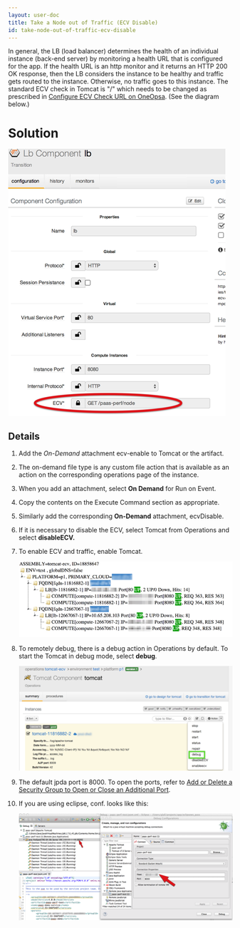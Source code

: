 ```yaml
---
layout: user-doc
title: Take a Node out of Traffic (ECV Disable)
id: take-node-out-of-traffic-ecv-disable
---
```


In general, the LB (load balancer) determines the health of an individual instance (back-end server) by monitoring a health URL that is configured for the app. If the health URL is an http monitor and it returns an HTTP 200 OK response, then the LB considers the instance to be healthy and traffic gets routed to the instance. Otherwise, no traffic goes to this instance. The standard ECV check in Tomcat is "/" which needs to be changed as prescribed in <a href="/documentation/user/how-to/configure-ecv-check-url-on-oneops.html">Configure ECV Check URL on OneOpsa</a>. (See the diagram below.)

# Solution

![ECV check](/assets/docs/local/images/ecv-check.png)


## Details


1. Add the *On-Demand* attachment ecv-enable to Tomcat or the artifact.
2. The on-demand file type is any custom file action that is available as an action on the corresponding operations page of the instance.
3. When you add an attachment, select **On Demand** for Run on Event.
4. Copy the contents on the Execute Command section as appropriate.
5. Similarly add the corresponding **On-Demand** attachment, ecvDisable.
6. If it is necessary to disable the ECV, select Tomcat from Operations and select **disableECV.**
7. To enable ECV and traffic, enable Tomcat.

    ![ECV disable toncatup](/assets/docs/local/images/ecv-disable-tomcatup.png)

8. To remotely debug, there is a debug action in Operations by default. To start the Tomcat in debug mode, select **debug**.

    ![ECV disable debug tomcat](/assets/docs/local/images/ecv-disable-debug-tomcat.png)

9. The default jpda port is 8000. To open the ports, refer to <a href="/documentation/user/how-to/add-delete-security-group.html">Add or Delete a Security Group to Open or Close an Additional Port</a>.
10. If you are using eclipse, conf. looks like this:

    ![ECV disable eclipse debug conf](/assets/docs/local/images/ecv-disable-eclipse-debug-conf.png)
